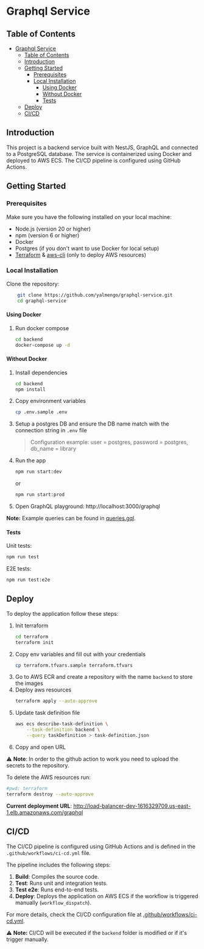 # Graphql Service

## Table of Contents

- [Graphql Service](#graphql-service)
  - [Table of Contents](#table-of-contents)
  - [Introduction](#introduction)
  - [Getting Started](#getting-started)
    - [Prerequisites](#prerequisites)
    - [Local Installation](#local-installation)
      - [Using Docker](#using-docker)
      - [Without Docker](#without-docker)
      - [Tests](#tests)
  - [Deploy](#deploy)
  - [CI/CD](#cicd)

## Introduction

This project is a backend service built with NestJS, GraphQL and connected to a PostgreSQL database. The service is containerized using Docker and deployed to AWS ECS. The CI/CD pipeline is configured using GitHub Actions.

## Getting Started

### Prerequisites

Make sure you have the following installed on your local machine:

- Node.js (version 20 or higher)
- npm (version 6 or higher)
- Docker
- Postgres (if you don't want to use Docker for local setup)
- [Terraform](https://www.terraform.io/) & [aws-cli](https://aws.amazon.com/cli/) (only to deploy AWS resources)

### Local Installation

Clone the repository:

```bash
    git clone https://github.com/yalmengo/graphql-service.git
    cd graphql-service
```

#### Using Docker

1. Run docker compose
    ```bash
    cd backend
    docker-compose up -d
    ```

#### Without Docker

1. Install dependencies
   ```bash
   cd backend
   npm install
   ```

2. Copy environment variables
    ```bash
    cp .env.sample .env
    ```

3. Setup a postgres DB and ensure the DB name match with the connection string in `.env` file
    > Configuration example: user = postgres, password = postgres, db_name = library 
    
4. Run the app
    ```bash
    npm run start:dev
    ```

    or 

    ```bash
    npm run start:prod
    ```

5. Open GraphQL playground: http://localhost:3000/graphql

**Note:** Example queries can be found in [queries.gql](queries.gql).

#### Tests

Unit tests:
```bash
npm run test
```

E2E tests:
```bash
npm run test:e2e
```

## Deploy

To deploy the application follow these steps:

1. Init terraform
    ```bash
    cd terraform
    terraform init
    ```
3. Copy env variables and fill out with your credentials 
   ```bash
   cp terraform.tfvars.sample terraform.tfvars
   ```
4. Go to AWS ECR and create a repository with the name `backend` to store the images
5. Deploy aws resources
    ```bash
    terraform apply --auto-approve
    ```
6. Update task definition file 
    ```bash
    aws ecs describe-task-definition \
        --task-definition backend \
        --query taskDefinition > task-definition.json
    ```
7. Copy and open URL

:warning: **Note**: In order to the github action to work you need to upload the secrets to the repository.

To delete the AWS resources run:
```bash
#pwd: terraform
terraform destroy --auto-approve
```

**Current deployment URL**: http://load-balancer-dev-1616329709.us-east-1.elb.amazonaws.com/graphql

## CI/CD

The CI/CD pipeline is configured using GitHub Actions and is defined in the `.github/workflows/ci-cd.yml` file.

The pipeline includes the following steps:

1. **Build**: Compiles the source code.
2. **Test**: Runs unit and integration tests.
3. **Test e2e**: Runs end-to-end tests.
4. **Deploy**: Deploys the application on AWS ECS if the workflow is triggered manually (`workflow_dispatch`).

For more details, check the CI/CD configuration file at [.github/workflows/ci-cd.yml](.github/workflows/ci-cd.yml).

:warning:
**Note:** CI/CD will be executed if the `backend` folder is modified or if it's trigger manually.

